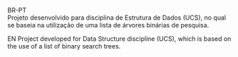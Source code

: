 BR-PT                                                                                                                                      
Projeto desenvolvido para disciplina de Estrutura de Dados (UCS), no qual se baseia na utilização de uma lista de árvores binárias de pesquisa.

EN
Project developed for Data Structure discipline (UCS), which is based on the use of a list of binary search trees.
